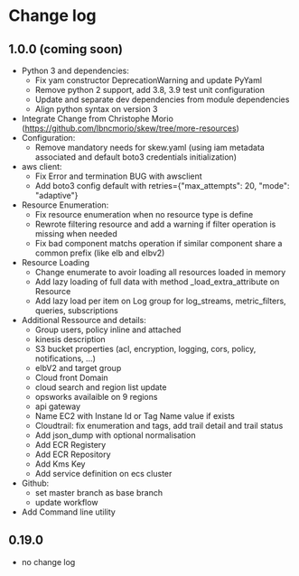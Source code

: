 # Change log

## 1.0.0 (coming soon)

- Python 3 and dependencies:
  - Fix yam constructor DeprecationWarning and update PyYaml
  - Remove python 2 support, add 3.8, 3.9 test unit configuration
  - Update and separate dev dependencies from module dependencies
  - Align python syntax on version 3
- Integrate Change from Christophe Morio (https://github.com/lbncmorio/skew/tree/more-resources)
- Configuration:
  - Remove mandatory needs for skew.yaml (using iam metadata associated and default boto3 credentials initialization)
- aws client:
  - Fix Error and termination BUG with awsclient
  - Add boto3 config default with retries={"max_attempts": 20, "mode": "adaptive"}
- Resource Enumeration:
  - Fix resource enumeration when no resource type is define
  - Rewrote filtering resource and add a warning if filter operation is missing when needed
  - Fix bad component matchs operation if similar component share a common prefix (like elb and elbv2)
- Resource Loading
  - Change enumerate to avoir loading all resources loaded in memory
  - Add lazy loading of full data with method _load_extra_attribute on Resource
  - Add lazy load per item on Log group for log_streams, metric_filters, queries, subscriptions
- Additional Ressource and details:
  - Group users, policy inline and attached
  - kinesis description
  - S3 bucket properties (acl, encryption, logging, cors, policy, notifications, ...)
  - elbV2 and target group
  - Cloud front Domain
  - cloud search and region list update
  - opsworks availaible on 9 regions
  - api gateway
  - Name EC2 with Instane Id or Tag Name value if exists
  - Cloudtrail: fix enumeration and tags, add trail detail and trail status
  - Add json_dump with optional normalisation
  - Add ECR Registery
  - Add ECR Repository
  - Add Kms Key
  - Add service definition on ecs cluster
- Github:
  - set master branch as base branch
  - update workflow
- Add Command line utility

## 0.19.0

- no change log
